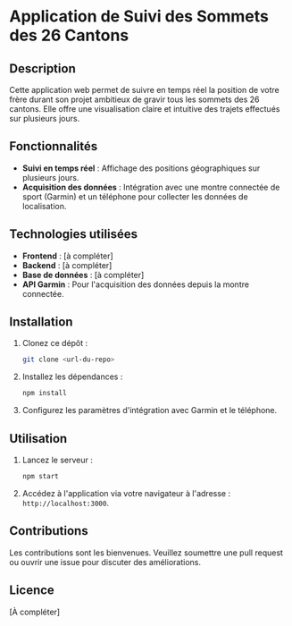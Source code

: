 # Application de Suivi des Sommets des 26 Cantons

## Description
Cette application web permet de suivre en temps réel la position de votre frère durant son projet ambitieux de gravir tous les sommets des 26 cantons. Elle offre une visualisation claire et intuitive des trajets effectués sur plusieurs jours.

## Fonctionnalités
- **Suivi en temps réel** : Affichage des positions géographiques sur plusieurs jours.
- **Acquisition des données** : Intégration avec une montre connectée de sport (Garmin) et un téléphone pour collecter les données de localisation.

## Technologies utilisées
- **Frontend** : [à compléter]
- **Backend** : [à compléter]
- **Base de données** : [à compléter]
- **API Garmin** : Pour l'acquisition des données depuis la montre connectée.

## Installation
1. Clonez ce dépôt :  
    ```bash
    git clone <url-du-repo>
    ```
2. Installez les dépendances :  
    ```bash
    npm install
    ```
3. Configurez les paramètres d'intégration avec Garmin et le téléphone.

## Utilisation
1. Lancez le serveur :  
    ```bash
    npm start
    ```
2. Accédez à l'application via votre navigateur à l'adresse : `http://localhost:3000`.

## Contributions
Les contributions sont les bienvenues. Veuillez soumettre une pull request ou ouvrir une issue pour discuter des améliorations.

## Licence
[À compléter]
